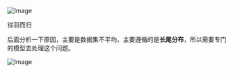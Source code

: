 
![Image](https://github.com/user-attachments/assets/3bb952f7-f49a-40f0-9913-9a5a826e466b)

铩羽而归

后面分析一下原因，主要是数据集不平均，主要遵循的是**长尾分布**，所以需要专门的模型去处理这个问题。

![Image](https://github.com/user-attachments/assets/8be73c12-d5b8-4386-b9f2-3f91d59b7bc9)